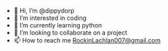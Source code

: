 - 👋 Hi, I’m @dippydorp
- 👀 I’m interested in coding
- 🌱 I’m currently learning python
- 💞️ I’m looking to collaborate on a project
- 📫 How to reach me RockinLachlan007@gmail.com

<!---
dippydorp/dippydorp is a ✨ special ✨ repository because its `README.md` (this file) appears on your GitHub profile.
You can click the Preview link to take a look at your changes.
--->
